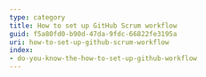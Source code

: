 ```yaml
---
type: category
title: How to set up GitHub Scrum workflow
guid: f5a80fd0-b90d-47da-9fdc-66822fe3195a
uri: how-to-set-up-github-scrum-workflow
index:
- do-you-know-the-how-to-set-up-github-workflow
---
```

